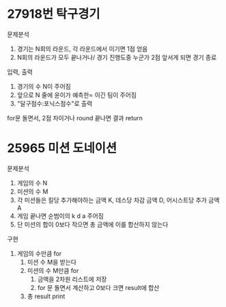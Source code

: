 # 27918번 탁구경기

문제분석
1. 경기는 N회의 라운드, 각 라운드에서 이기면 1점 얻음
1. N회의 라운드가 모두 끝나거나/ 경기 진행도중 누군가 2점 앞서게 되면 경기 종료

입력, 출력
1. 경기의 수 N이 주어짐
1. 앞으로 N 줄에 윤이가 예측한= 이긴 팀이 주어짐
1. "달구점수:포닉스점수"로 출력

for문 돌면서,
2점 차이거나 round 끝나면 결과 return

# 25965 미션 도네이션

문제분석
1. 게임의 수 N
1. 미션의 수 M
1. 각 미션들은 킬당 추가해야하는 금액 K, 데스당 차감 금액 D, 어시스트당 추가 금액 A
1. 게임 끝나면 순범이의 k d a 주어짐
1. 단 미션의 합이 0보다 작으면 총 금액에 이를 합산하지 않는다

구현
1. 게임의 수만큼 for
    1. 미션 수 M을 받는다
    1. 미션의 수 M만큼 for
        1. 금액을 2차원 리스트에 저장
        1. for 문 돌면서 계산하고 0보다 크면 result에 합산
    1. 총 result print